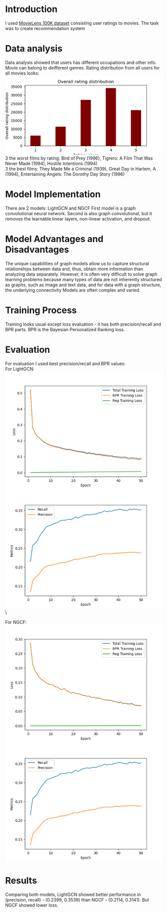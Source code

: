 # Introduction
I used [MovieLens 100K dataset](https://grouplens.org/datasets/movielens/100k/) consisting user ratings to movies. The task was to create recommendation system

# Data analysis
Data analysis showed that users has different occupations and other info.\
Movie can belong to deifferent genres.
Rating distribution from all users for all movies looks: ![fig. 1](./figures/rating_distribution.png "distribution") \
3 the worst films by rating: Bird of Prey (1996), Tigrero: A Film That Was Never Made (1994), Hostile Intentions (1994) \
3 the best films: They Made Me a Criminal (1939), Great Day in Harlem, A (1994), Entertaining Angels: The Dorothy Day Story (1996)


# Model Implementation
There are 2 models: LightGCN and NGCF
First model is a graph convolutional neural network. Second is also graph convolutional, but it removes the learnable linear layers, non-linear activation, and dropout.

# Model Advantages and Disadvantages
The unique capabilities of graph models allow us to capture structural relationships between data and, thus, obtain more information than analyzing data separately. However, it is often very difficult to solve graph learning problems because many types of data are not inherently structured as graphs, such as image and text data, and for data with a graph structure, the underlying connectivity Models are often complex and varied.

# Training Process
Training looks usual except loss evaluation - it has both precision/recall and BPR parts. BPR is the Bayesian Personalized Ranking loss. 

# Evaluation
For evaluation I used best precision/recall and BPR values: \
For LightGCN:\
![fig. 2](./figures/light_gcn_loss.png "loss")\
![fig. 3](./figures/light_gcn_precrecall.png "precision/recall")\

For NGCF:\
![fig. 4](./figures/ngcf_loss.png "loss")\
![fig. 5](./figures/ngcf_precrecall.png "precision/recall")

# Results

Comparing both models, LightGCN showed better performance in (precision, recall) - (0.2399, 0.3539) than NGCF - (0.2114, 0.3141).  But NGCF showed lower loss.